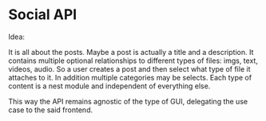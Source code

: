 # Social API

Idea:

It is all about the posts. Maybe a post is actually a title and a description. It contains multiple optional relationships to different types of files: imgs, text, videos, audio. So a user creates a post and then select what type of file it attaches to it. In addition multiple categories may be selects. Each type of content is a nest module and independent of everything else.

This way the API remains agnostic of the type of GUI, delegating the use case to the said frontend.
